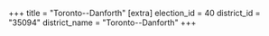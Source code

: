 +++
title = "Toronto--Danforth"
[extra]
election_id = 40
district_id = "35094"
district_name = "Toronto--Danforth"
+++
